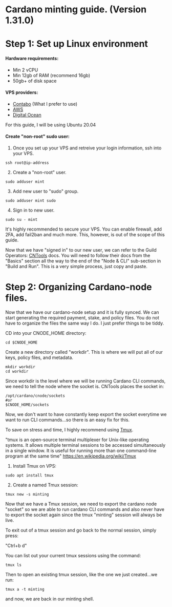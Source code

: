 # Cardano minting guide. (Version 1.31.0)

# Step 1: Set up Linux environment
#### Hardware requirements:
- Min 2 vCPU
- Min 12gb of RAM (recommend 16gb)
- 50gb+ of disk space
#### VPS providers:
- [Contabo](https://contabo.com/en/) (What I prefer to use)
- [AWS](https://aws.amazon.com/)
- [Digital Ocean](https://www.digitalocean.com/)

For this guide, I will be using Ubuntu 20.04

#### Create "non-root" sudo user:
1. Once you set up your VPS and retreive your login information, ssh into your VPS.
```
ssh root@ip-address
```
2. Create a "non-root" user.
```
sudo adduser mint
```
3. Add new user to "sudo" group.
```
sudo adduser mint sudo
```
4. Sign in to new user.
```
sudo su - mint
```

It's highly recommended to secure your VPS. You can enable firewall, add 2FA, add fail2ban and much more. This, however, is out of the scope of this guide.

Now that we have "signed in" to our new user, we can refer to the Guild Operators: [CNTools](https://cardano-community.github.io/guild-operators/) docs. You will need to follow their docs from the "Basics" section all the way to the end of the "Node & CLI" sub-section in "Build and Run". This is a very simple process, just copy and paste.

# Step 2: Organizing Cardano-node files.
Now that we have our cardano-node setup and it is fully synced. We can start generating the required payment, stake, and policy files. You do not have to organize the files the same way I do. I just prefer things to be tiddy.

CD into your CNODE_HOME directory:
```
cd $CNODE_HOME
```
Create a new directory called "workdir". This is where we will put all of our keys, policy files, and metadata.
```
mkdir workdir
cd workdir
```
Since workdir is the level where we will be running Cardano CLI commands, we need to tell the node where the socket is. CNTools places the socket in:
```
/opt/cardano/cnode/sockets
#or
$CNODE_HOME/sockets
```
Now, we don't want to have constantly keep export the socket everytime we want to run CLI commands...so there is an easy fix for this.

To save on stress and time, I highly recommend using [Tmux](https://linuxize.com/post/getting-started-with-tmux/). 

"tmux is an open-source terminal multiplexer for Unix-like operating systems. It allows multiple terminal sessions to be accessed simultaneously in a single window. It is useful for running more than one command-line program at the same time" https://en.wikipedia.org/wiki/Tmux

1. Install Tmux on VPS:
```
sudo apt install tmux
```
2. Create a named Tmux session:
```
tmux new -s minting
```

Now that we have a Tmux session, we need to export the cardano node "socket" so we are able to run cardano CLI commands and also never have to export the socket again since the tmux "minting" session will always be live. 

To exit out of a tmux session and go back to the normal session, simply press:

"Ctrl+b d"

You can list out your current tmux sessions using the command:
```
tmux ls
```

Then to open an existing tmux session, like the one we just created...we run:
```
tmux a -t minting
```

and now, we are back in our minting shell.
